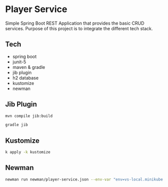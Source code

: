# Player Service

Simple Spring Boot REST Application that provides the basic CRUD services. Purpose of this project is to integrate the different tech stack.

## Tech

- spring boot
- junit-5
- maven & gradle
- jib plugin
- h2 database
- kustomize
- newman

## Jib Plugin

```sh
mvn compile jib:build
```
```sh
gradle jib
```

## Kustomize

```sh
k apply -k kustomize
```

## Newman

```sh
newman run newman/player-service.json --env-var "env=vs-local.minikube.com"
```

[//]: # (k create deployment players --image=registry.hub.docker.com/vsmuralidhar/player-service:latest --port=8080 --dry-run=client -o yaml >> deployment.yaml)
[//]: # (k create namespace develop --dry-run=client -o yaml >> namespace.yaml)


